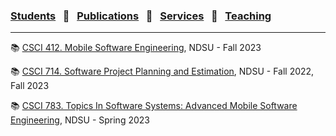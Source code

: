 
### [Students](stamlab.md) &nbsp;&nbsp;🌴&nbsp;&nbsp; [Publications](publications.md) &nbsp;&nbsp;🌴&nbsp;&nbsp; [Services](services.md) &nbsp;&nbsp;🌴&nbsp;&nbsp; [Teaching](teaching.md)
***

📚 [CSCI 412. Mobile Software Engineering](mobilesofteng.md), NDSU - Fall 2023

📚 [CSCI 714. Software Project Planning and Estimation](projectplanningestimation.md), NDSU - Fall 2022, Fall 2023

📚 [CSCI 783. Topics In Software Systems: Advanced Mobile Software Engineering](mobilesofteng.md), NDSU - Spring 2023

